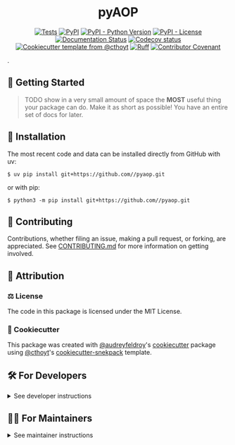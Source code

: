 <!--
<p align="center">
  <img src="https://github.com//pyaop/raw/main/docs/source/logo.png" height="150">
</p>
-->

<h1 align="center">
  pyAOP
</h1>

<p align="center">
    <a href="https://github.com//pyaop/actions/workflows/tests.yml">
        <img alt="Tests" src="https://github.com//pyaop/actions/workflows/tests.yml/badge.svg" /></a>
    <a href="https://pypi.org/project/pyaop">
        <img alt="PyPI" src="https://img.shields.io/pypi/v/pyaop" /></a>
    <a href="https://pypi.org/project/pyaop">
        <img alt="PyPI - Python Version" src="https://img.shields.io/pypi/pyversions/pyaop" /></a>
    <a href="https://github.com//pyaop/blob/main/LICENSE">
        <img alt="PyPI - License" src="https://img.shields.io/pypi/l/pyaop" /></a>
    <a href='https://pyaop.readthedocs.io/en/latest/?badge=latest'>
        <img src='https://readthedocs.org/projects/pyaop/badge/?version=latest' alt='Documentation Status' /></a>
    <a href="https://codecov.io/gh//pyaop/branch/main">
        <img src="https://codecov.io/gh//pyaop/branch/main/graph/badge.svg" alt="Codecov status" /></a>  
    <a href="https://github.com/cthoyt/cookiecutter-python-package">
        <img alt="Cookiecutter template from @cthoyt" src="https://img.shields.io/badge/Cookiecutter-snekpack-blue" /></a>
    <a href="https://github.com/astral-sh/ruff">
        <img src="https://img.shields.io/endpoint?url=https://raw.githubusercontent.com/astral-sh/ruff/main/assets/badge/v2.json" alt="Ruff" style="max-width:100%;"></a>
    <a href="https://github.com//pyaop/blob/main/.github/CODE_OF_CONDUCT.md">
        <img src="https://img.shields.io/badge/Contributor%20Covenant-2.1-4baaaa.svg" alt="Contributor Covenant"/></a>
    <!-- uncomment if you archive on zenodo
    <a href="https://zenodo.org/badge/latestdoi/XXXXXX">
        <img src="https://zenodo.org/badge/XXXXXX.svg" alt="DOI"></a>
    -->
</p>

.

## 💪 Getting Started

> TODO show in a very small amount of space the **MOST** useful thing your
> package can do. Make it as short as possible! You have an entire set of docs
> for later.

## 🚀 Installation

<!-- Uncomment this section after your first ``tox -e finish``
The most recent release can be installed from
[PyPI](https://pypi.org/project/pyaop/) with uv:

```console
$ uv pip install pyaop
```

or with pip:

```console
$ python3 -m pip install pyaop
```
-->

The most recent code and data can be installed directly from GitHub with uv:

```console
$ uv pip install git+https://github.com//pyaop.git
```

or with pip:

```console
$ python3 -m pip install git+https://github.com//pyaop.git
```

## 👐 Contributing

Contributions, whether filing an issue, making a pull request, or forking, are
appreciated. See
[CONTRIBUTING.md](https://github.com//pyaop/blob/master/.github/CONTRIBUTING.md)
for more information on getting involved.

## 👋 Attribution

### ⚖️ License

The code in this package is licensed under the MIT License.

<!--
### 📖 Citation

Citation goes here!
-->

<!--
### 🎁 Support

This project has been supported by the following organizations (in alphabetical order):

- [Biopragmatics Lab](https://biopragmatics.github.io)

-->

<!--
### 💰 Funding

This project has been supported by the following grants:

| Funding Body  | Program                                                      | Grant Number |
|---------------|--------------------------------------------------------------|--------------|
| Funder        | [Grant Name (GRANT-ACRONYM)](https://example.com/grant-link) | ABCXYZ       |
-->

### 🍪 Cookiecutter

This package was created with
[@audreyfeldroy](https://github.com/audreyfeldroy)'s
[cookiecutter](https://github.com/cookiecutter/cookiecutter) package using
[@cthoyt](https://github.com/cthoyt)'s
[cookiecutter-snekpack](https://github.com/cthoyt/cookiecutter-snekpack)
template.

## 🛠️ For Developers

<details>
  <summary>See developer instructions</summary>

The final section of the README is for if you want to get involved by making a
code contribution.

### Development Installation

To install in development mode, use the following:

```console
$ git clone git+https://github.com//pyaop.git
$ cd pyaop
$ uv pip install -e .
```

Alternatively, install using pip:

```console
$ python3 -m pip install -e .
```

### 🥼 Testing

After cloning the repository and installing `tox` with
`uv tool install tox --with tox-uv` or `python3 -m pip install tox tox-uv`, the
unit tests in the `tests/` folder can be run reproducibly with:

```console
$ tox -e py
```

Additionally, these tests are automatically re-run with each commit in a
[GitHub Action](https://github.com//pyaop/actions?query=workflow%3ATests).

### 📖 Building the Documentation

The documentation can be built locally using the following:

```console
$ git clone git+https://github.com//pyaop.git
$ cd pyaop
$ tox -e docs
$ open docs/build/html/index.html
```

The documentation automatically installs the package as well as the `docs` extra
specified in the [`pyproject.toml`](pyproject.toml). `sphinx` plugins like
`texext` can be added there. Additionally, they need to be added to the
`extensions` list in [`docs/source/conf.py`](docs/source/conf.py).

The documentation can be deployed to [ReadTheDocs](https://readthedocs.io) using
[this guide](https://docs.readthedocs.io/en/stable/intro/import-guide.html). The
[`.readthedocs.yml`](.readthedocs.yml) YAML file contains all the configuration
you'll need. You can also set up continuous integration on GitHub to check not
only that Sphinx can build the documentation in an isolated environment (i.e.,
with `tox -e docs-test`) but also that
[ReadTheDocs can build it too](https://docs.readthedocs.io/en/stable/pull-requests.html).

</details>

## 🧑‍💻 For Maintainers

<details>
  <summary>See maintainer instructions</summary>

### Initial Configuration

#### Configuring ReadTheDocs

[ReadTheDocs](https://readthedocs.org) is an external documentation hosting
service that integrates with GitHub's CI/CD. Do the following for each
repository:

1. Log in to ReadTheDocs with your GitHub account to install the integration at
   https://readthedocs.org/accounts/login/?next=/dashboard/
2. Import your project by navigating to https://readthedocs.org/dashboard/import
   then clicking the plus icon next to your repository
3. You can rename the repository on the next screen using a more stylized name
   (i.e., with spaces and capital letters)
4. Click next, and you're good to go!

#### Configuring Archival on Zenodo

[Zenodo](https://zenodo.org) is a long-term archival system that assigns a DOI
to each release of your package. Do the following for each repository:

1. Log in to Zenodo via GitHub with this link:
   https://zenodo.org/oauth/login/github/?next=%2F. This brings you to a page
   that lists all of your organizations and asks you to approve installing the
   Zenodo app on GitHub. Click "grant" next to any organizations you want to
   enable the integration for, then click the big green "approve" button. This
   step only needs to be done once.
2. Navigate to https://zenodo.org/account/settings/github/, which lists all of
   your GitHub repositories (both in your username and any organizations you
   enabled). Click the on/off toggle for any relevant repositories. When you
   make a new repository, you'll have to come back to this

After these steps, you're ready to go! After you make "release" on GitHub (steps
for this are below), you can navigate to
https://zenodo.org/account/settings/github/repository//pyaop to see the DOI for
the release and link to the Zenodo record for it.

#### Registering with the Python Package Index (PyPI)

The [Python Package Index (PyPI)](https://pypi.org) hosts packages so they can
be easily installed with `pip`, `uv`, and equivalent tools.

1. Register for an account [here](https://pypi.org/account/register)
2. Navigate to https://pypi.org/manage/account and make sure you have verified
   your email address. A verification email might not have been sent by default,
   so you might have to click the "options" dropdown next to your address to get
   to the "re-send verification email" button
3. 2-Factor authentication is required for PyPI since the end of 2023 (see this
   [blog post from PyPI](https://blog.pypi.org/posts/2023-05-25-securing-pypi-with-2fa/)).
   This means you have to first issue account recovery codes, then set up
   2-factor authentication
4. Issue an API token from https://pypi.org/manage/account/token

This only needs to be done once per developer.

#### Configuring your machine's connection to PyPI

This needs to be done once per machine.

```console
$ uv tool install keyring
$ keyring set https://upload.pypi.org/legacy/ __token__
$ keyring set https://test.pypi.org/legacy/ __token__
```

Note that this deprecates previous workflows using `.pypirc`.

### 📦 Making a Release

#### Uploading to PyPI

After installing the package in development mode and installing `tox` with
`uv tool install tox --with tox-uv` or `python3 -m pip install tox tox-uv`, run
the following from the console:

```console
$ tox -e finish
```

This script does the following:

1. Uses [bump-my-version](https://github.com/callowayproject/bump-my-version) to
   switch the version number in the `pyproject.toml`, `CITATION.cff`,
   `src/pyaop/version.py`, and [`docs/source/conf.py`](docs/source/conf.py) to
   not have the `-dev` suffix
2. Packages the code in both a tar archive and a wheel using
   [`uv build`](https://docs.astral.sh/uv/guides/publish/#building-your-package)
3. Uploads to PyPI using
   [`uv publish`](https://docs.astral.sh/uv/guides/publish/#publishing-your-package).
4. Push to GitHub. You'll need to make a release going with the commit where the
   version was bumped.
5. Bump the version to the next patch. If you made big changes and want to bump
   the version by minor, you can use `tox -e bumpversion -- minor` after.

#### Releasing on GitHub

1. Navigate to https://github.com//pyaop/releases/new to draft a new release
2. Click the "Choose a Tag" dropdown and select the tag corresponding to the
   release you just made
3. Click the "Generate Release Notes" button to get a quick outline of recent
   changes. Modify the title and description as you see fit
4. Click the big green "Publish Release" button

This will trigger Zenodo to assign a DOI to your release as well.

### Updating Package Boilerplate

This project uses `cruft` to keep boilerplate (i.e., configuration, contribution
guidelines, documentation configuration) up-to-date with the upstream
cookiecutter package. Install cruft with either `uv tool install cruft` or
`python3 -m pip install cruft` then run:

```console
$ cruft update
```

More info on Cruft's update command is available
[here](https://github.com/cruft/cruft?tab=readme-ov-file#updating-a-project).

</details>
